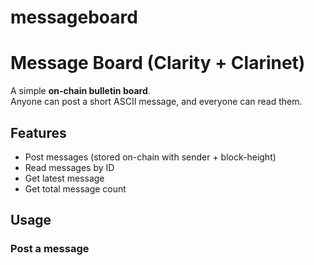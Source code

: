 # messageboard
# Message Board (Clarity + Clarinet)

A simple **on-chain bulletin board**.  
Anyone can post a short ASCII message, and everyone can read them.

## Features
- Post messages (stored on-chain with sender + block-height)
- Read messages by ID
- Get latest message
- Get total message count

## Usage

### Post a message
 
